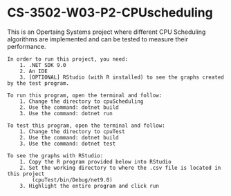 # CS-3502-W03-P2-CPUscheduling

This is an Opertaing Systems project where different CPU Scheduling algorithms are implemented and can be tested to measure their performance.

    In order to run this project, you need:
        1. .NET SDK 9.0
        2. An IDE 
        3. [OPTIONAL] RStudio (with R installed) to see the graphs created by the test program.

    To run this program, open the terminal and follow:
        1. Change the directory to cpuScheduling 
        2. Use the command: dotnet build
        3. Use the command: dotnet run

    To test this program, open the terminal and follow:
        1. Change the directory to cpuTest 
        2. Use the command: dotnet build
        3. Use the command: dotnet test

    To see the graphs with RStudio:
        1. Copy the R program provided below into RStudio
        2. Set the working directory to where the .csv file is located in this project
            (cpuTest/bin/Debug/net9.0)
        3. Highlight the entire program and click run


